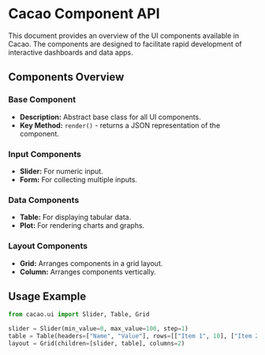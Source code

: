 # Cacao Component API

This document provides an overview of the UI components available in Cacao. The components are designed to facilitate rapid development of interactive dashboards and data apps.

## Components Overview

### Base Component
- **Description:** Abstract base class for all UI components.
- **Key Method:** `render()` - returns a JSON representation of the component.

### Input Components
- **Slider:** For numeric input.
- **Form:** For collecting multiple inputs.

### Data Components
- **Table:** For displaying tabular data.
- **Plot:** For rendering charts and graphs.

### Layout Components
- **Grid:** Arranges components in a grid layout.
- **Column:** Arranges components vertically.

## Usage Example

```python
from cacao.ui import Slider, Table, Grid

slider = Slider(min_value=0, max_value=100, step=1)
table = Table(headers=["Name", "Value"], rows=[["Item 1", 10], ["Item 2", 20]])
layout = Grid(children=[slider, table], columns=2)

